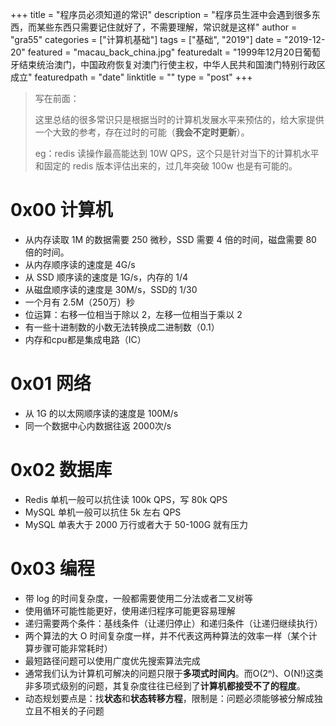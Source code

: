 +++
title = "程序员必须知道的常识"
description = "程序员生涯中会遇到很多东西，而某些东西只需要记住就好了，不需要理解，常识就是这样"
author = "gra55"
categories = ["计算机基础"]
tags = ["基础", "2019"]
date = "2019-12-20"
featured = "macau_back_china.jpg"
featuredalt = "1999年12月20日葡萄牙结束统治澳门，中国政府恢复对澳门行使主权，中华人民共和国澳门特别行政区成立"
featuredpath = "date"
linktitle = ""
type = "post"
+++

> 写在前面：
> 
> 这里总结的很多常识只是根据当时的计算机发展水平来预估的，给大家提供一个大致的参考，存在过时的可能（**我会不定时更新**）。
> 
> eg：redis 读操作最高能达到 10W QPS，这个只是针对当下的计算机水平和固定的 redis 版本评估出来的，过几年突破 100w 也是有可能的。

# 0x00 计算机

+ 从内存读取 1M 的数据需要 250 微秒，SSD 需要 4 倍的时间，磁盘需要 80 倍的时间。
+ 从内存顺序读的速度是 4G/s
+ 从 SSD 顺序读的速度是 1G/s，内存的 1/4
+ 从磁盘顺序读的速度是 30M/s，SSD的 1/30
+ 一个月有 2.5M（250万）秒
+ 位运算：右移一位相当于除以 2，左移一位相当于乘以 2
+ 有一些十进制数的小数无法转换成二进制数（0.1）
+ 内存和cpu都是集成电路（IC）

# 0x01 网络

+ 从 1G 的以太网顺序读的速度是 100M/s
+ 同一个数据中心内数据往返 2000次/s

# 0x02 数据库

+ Redis 单机一般可以抗住读 100k QPS，写 80k QPS
+ MySQL 单机一般可以抗住 5k 左右 QPS
+ MySQL 单表大于 2000 万行或者大于 50-100G 就有压力

# 0x03 编程

+ 带 log 的时间复杂度，一般都需要使用二分法或者二叉树等
+ 使用循环可能性能更好，使用递归程序可能更容易理解
+ 递归需要两个条件：基线条件（让递归停止）和递归条件（让递归继续执行）
+ 两个算法的大 O 时间复杂度一样，并不代表这两种算法的效率一样（某个计算步骤可能非常耗时）
+ 最短路径问题可以使用广度优先搜索算法完成
+ 通常我们认为计算机可解决的问题只限于**多项式时间内**。而O(2ⁿ)、O(N!)这类非多项式级别的问题，其复杂度往往已经到了**计算机都接受不了的程度**。
+ 动态规划要点是：找**状态**和**状态转移方程**，限制是：问题必须能够被分解成独立且不相关的子问题


